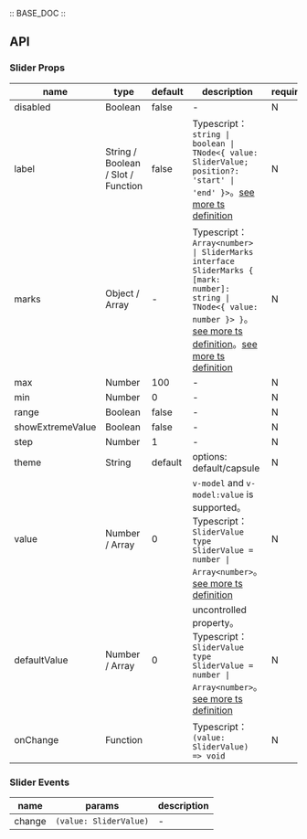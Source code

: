 :: BASE_DOC ::

## API

### Slider Props

name | type | default | description | required
-- | -- | -- | -- | --
disabled | Boolean | false | \- | N
label | String / Boolean / Slot / Function | false | Typescript：`string \| boolean \| TNode<{ value: SliderValue; position?: 'start' \| 'end' }>`。[see more ts definition](https://github.com/Tencent/tdesign-mobile-vue/blob/develop/src/common.ts) | N
marks | Object / Array | - | Typescript：`Array<number> \| SliderMarks` `interface SliderMarks { [mark: number]: string \| TNode<{ value: number }> }`。[see more ts definition](https://github.com/Tencent/tdesign-mobile-vue/blob/develop/src/common.ts)。[see more ts definition](https://github.com/Tencent/tdesign-mobile-vue/tree/develop/src/slider/type.ts) | N
max | Number | 100 | \- | N
min | Number | 0 | \- | N
range | Boolean | false | \- | N
showExtremeValue | Boolean | false | \- | N
step | Number | 1 | \- | N
theme | String | default | options: default/capsule | N
value | Number / Array | 0 | `v-model` and `v-model:value` is supported。Typescript：`SliderValue` `type SliderValue = number \| Array<number>`。[see more ts definition](https://github.com/Tencent/tdesign-mobile-vue/tree/develop/src/slider/type.ts) | N
defaultValue | Number / Array | 0 | uncontrolled property。Typescript：`SliderValue` `type SliderValue = number \| Array<number>`。[see more ts definition](https://github.com/Tencent/tdesign-mobile-vue/tree/develop/src/slider/type.ts) | N
onChange | Function |  | Typescript：`(value: SliderValue) => void`<br/> | N

### Slider Events

name | params | description
-- | -- | --
change | `(value: SliderValue)` | \-
